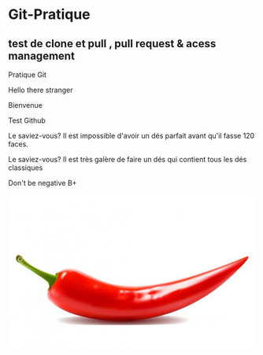 # Git-Pratique

## test de clone et pull  , pull request & acess management 
Pratique Git



Hello there stranger


Bienvenue 

Test Github



Le saviez-vous? Il est impossible d'avoir un dés parfait avant qu'il fasse 120 faces.

Le saviez-vous? Il est très galère de faire un dés qui contient tous les dés classiques

Don't be negative B+ 

![piment](https://github.com/FifthYonko/Git-Pratique/blob/main/chili.jpg)

